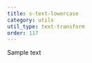 ```yaml
---
title: s-text-lowercase
category: utils
util_type: text-transform
order: 117
---
```

<p class="s-text-lowercase">Sample text</p>